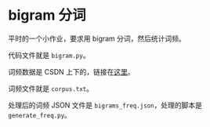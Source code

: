 # bigram 分词

平时的一个小作业，要求用 bigram 分词，然后统计词频。

代码文件就是 `bigram.py`。

词频数据是 CSDN 上下的，链接在[这里](https://download.csdn.net/download/xiao_wen/12526523?ops_request_misc=%257B%2522request%255Fid%2522%253A%2522168105672216800225584352%2522%252C%2522scm%2522%253A%252220140713.130102334.pc%255Fdownload.%2522%257D&request_id=168105672216800225584352&biz_id=1&utm_medium=distribute.pc_search_result.none-task-download-2~download~first_rank_ecpm_v1~rank_v31_ecpm-1-12526523-null-null.pc_v2_rank_dl_default&utm_term=%E8%AF%8D%E9%A2%91%E8%AF%8D%E6%80%A7%E8%AF%8D%E5%85%B8&spm=1018.2226.3001.4451.2)。

词频文件就是 `corpus.txt`。

处理后的词频 JSON 文件是 `bigrams_freq.json`，处理的脚本是 `generate_freq.py`。

